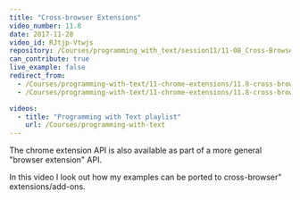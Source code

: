 ```yaml
---
title: "Cross-browser Extensions"
video_number: 11.8
date: 2017-11-28
video_id: RJtjp-Vtwjs
repository: /Courses/programming_with_text/session11/11-08_Cross-Browser_Extensions
can_contribute: true
live_example: false
redirect_from:
  - /Courses/programming-with-text/11-chrome-extensions/11.8-cross-browser-extensions
  - /Courses/programming-with-text/11-chrome-extensions/11.8-cross-browser-extensions.html

videos:
  - title: "Programming with Text playlist"
    url: /Courses/programming-with-text
---
```


The chrome extension API is also available as part of a more general "browser extension" API.

In this video I look out how my examples can be ported to cross-browser" extensions/add-ons.
